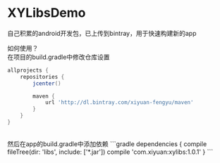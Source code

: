 # XYLibsDemo
自己积累的android开发包，已上传到bintray，用于快速构建新的app


如何使用？<br>
在项目的build.gradle中修改仓库设置<br>
```gradle
allprojects {
    repositories {
        jcenter()

        maven {
            url 'http://dl.bintray.com/xiyuan-fengyu/maven'
        }
    }
}
```
<br>
然后在app的build.gradle中添加依赖
```gradle
dependencies {
    compile fileTree(dir: 'libs', include: ['*.jar'])
    compile 'com.xiyuan:xylibs:1.0.1'
}
```
